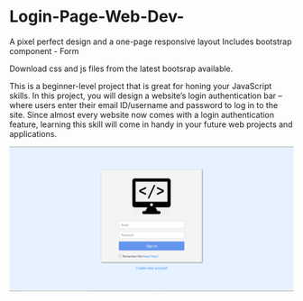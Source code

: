 # Login-Page-Web-Dev-

A pixel perfect design and a one-page responsive layout
Includes bootstrap component - Form

Download css and js files from the latest bootsrap available. 

This is a beginner-level project that is great for honing your JavaScript skills. In this project, you will design a website’s login authentication bar – where users enter their email ID/username and password to log in to the site. Since almost every website now comes with a login authentication feature, learning this skill will come in handy in your future web projects and applications.

![Image](/output.png)
